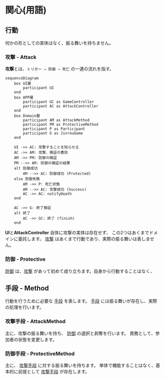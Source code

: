 # 関心(用語)
## 行動
何かの形としての実体はなく、振る舞いを持ちません。

### 攻撃 - Attack
**攻撃**とは、`トリガー ⇒ 防御 ⇒ 死亡` の一連の流れを指す。

```mermaid
sequenceDiagram
    box UI層
        participant UI
    end
    box APP層
        participant GC as GameController
        participant AC as AttackController
    end
    box Domain層
        participant AM as AttackMethod
        participant PM as ProtectiveMethod
        participant P as Participant
        participant G as JinrouGame
    end

    UI ->> AC: 攻撃することを知らせる
    AC ->> AM: 攻撃、検証の委託
    AM ->> PM: 防御の検証
    PM -->> AM: 防御の検証の結果
    alt 防御成功
        AM -->> AC: 防御成功 (Protected)
    else 防御失敗
        AM ->> P: 死亡状態
        AM -->> AC: 攻撃成功 (Success)
        AC ->> AC: notifyDeath
    end
    
    AC ->> G: 終了検証
    alt 終了
        AC ->> GC: 終了 (finish)
    end
```

**UI**と**AttackController** 自体に攻撃の実体は存在せず、
この2つはあくまでドメインに委託します。
[攻撃](#攻撃---attack) はあくまで行動であり、実際の振る舞いは表しません。


### 防御 - Protective
[防御](#防御---Protective) は、[攻撃](#攻撃---attack) があって初めて成り立ちます。自身から行動することはなく、

## 手段 - Method
行動を行うために必要な [手段](#手段---method) を表します。
[手段](#手段---method) には振る舞いが存在し、実際の処理を行います。

### 攻撃手段 - AttackMethod
主に、攻撃の振る舞いを持ち、 [防御](#防御---Protective) の選択と剥奪を行います。
責務として、参加者の状態を変更します。

### 防御手段 - ProtectiveMethod
主に、 [攻撃手段](#攻撃手段---attackmethod) に対する振る舞いを持ちます。
単体で機能することはなく、基本的に前提として [攻撃手段](#攻撃手段---attackmethod) が存在します。